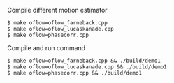Compile different motion estimator

```
$ make oflow=oflow_farneback.cpp
$ make oflow=oflow_lucaskanade.cpp
$ make oflow=phasecorr.cpp
```

Compile and run command
```
$ make oflow=oflow_farneback.cpp && ./build/demo1
$ make oflow=oflow_lucaskanade.cpp && ./build/demo1
$ make oflow=phasecorr.cpp && ./build/demo1
```